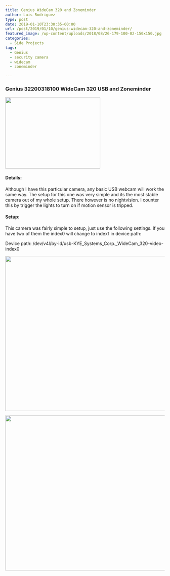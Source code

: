 ```yaml
---
title: Genius WideCam 320 and Zoneminder
author: Luis Rodriguez
type: post
date: 2019-01-10T23:30:35+00:00
url: /post/2019/01/10/genius-widecam-320-and-zoneminder/
featured_image: /wp-content/uploads/2018/08/26-179-100-02-150x150.jpg
categories:
  - Side Projects
tags:
  - Genius
  - security camera
  - widecam
  - zoneminder

---
```

### Genius 32200318100 WideCam 320 USB and Zoneminder

[<img class="aligncenter size-medium wp-image-562" src="https://blog.silocitylabs.com/wp-content/uploads/2018/08/26-179-100-02-300x225.jpg" alt="" width="300" height="225" srcset="https://blog.silocitylabs.com/wp-content/uploads/2018/08/26-179-100-02-300x225.jpg 300w, https://blog.silocitylabs.com/wp-content/uploads/2018/08/26-179-100-02.jpg 640w" sizes="(max-width: 300px) 100vw, 300px" />][1]

#### Details:

Although I have this particular camera, any basic USB webcam will work the same way. The setup for this one was very simple and its the most stable camera out of my whole setup. There however is no nightvision. I counter this by trigger the lights to turn on if motion sensor is tripped.

<!--more-->

#### Setup:

This camera was fairly simple to setup, just use the following settings. If you have two of them the index0 will change to index1 in device path:

Device path: /dev/v4l/by-id/usb-KYE\_Systems\_Corp.\_WideCam\_320-video-index0

[<img class="aligncenter size-full wp-image-701" src="https://blog.silocitylabs.com/wp-content/uploads/2018/12/1-1.png" alt="" width="527" height="488" srcset="https://blog.silocitylabs.com/wp-content/uploads/2018/12/1-1.png 527w, https://blog.silocitylabs.com/wp-content/uploads/2018/12/1-1-300x278.png 300w" sizes="(max-width: 527px) 100vw, 527px" />][2]

[<img class="aligncenter size-full wp-image-702" src="https://blog.silocitylabs.com/wp-content/uploads/2018/12/1-2.png" alt="" width="527" height="488" srcset="https://blog.silocitylabs.com/wp-content/uploads/2018/12/1-2.png 527w, https://blog.silocitylabs.com/wp-content/uploads/2018/12/1-2-300x278.png 300w" sizes="(max-width: 527px) 100vw, 527px" />][3]

 [1]: https://blog.silocitylabs.com/wp-content/uploads/2018/08/26-179-100-02.jpg
 [2]: https://blog.silocitylabs.com/wp-content/uploads/2018/12/1-1.png
 [3]: https://blog.silocitylabs.com/wp-content/uploads/2018/12/1-2.png